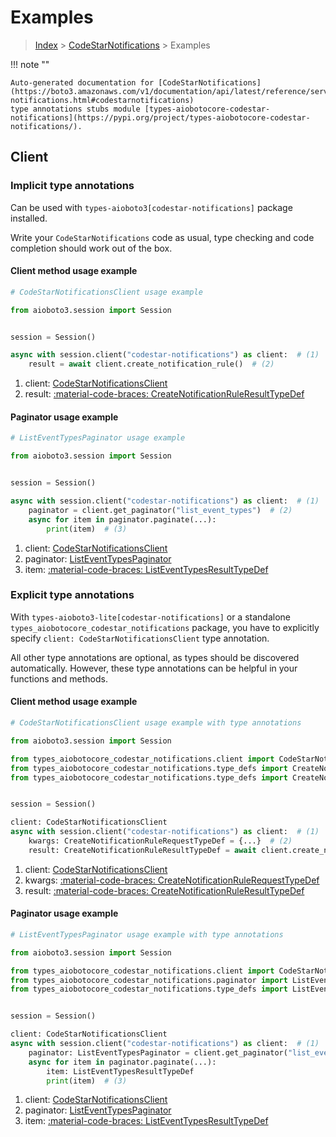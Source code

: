 # Examples

> [Index](../README.md) > [CodeStarNotifications](./README.md) > Examples

!!! note ""

    Auto-generated documentation for [CodeStarNotifications](https://boto3.amazonaws.com/v1/documentation/api/latest/reference/services/codestar-notifications.html#codestarnotifications)
    type annotations stubs module [types-aiobotocore-codestar-notifications](https://pypi.org/project/types-aiobotocore-codestar-notifications/).

## Client

### Implicit type annotations

Can be used with `types-aioboto3[codestar-notifications]` package installed.

Write your `CodeStarNotifications` code as usual,
type checking and code completion should work out of the box.



#### Client method usage example

```python
# CodeStarNotificationsClient usage example

from aioboto3.session import Session


session = Session()

async with session.client("codestar-notifications") as client:  # (1)
    result = await client.create_notification_rule()  # (2)
```

1. client: [CodeStarNotificationsClient](./client.md)
2. result: [:material-code-braces: CreateNotificationRuleResultTypeDef](./type_defs.md#createnotificationruleresulttypedef)



#### Paginator usage example

```python
# ListEventTypesPaginator usage example

from aioboto3.session import Session


session = Session()

async with session.client("codestar-notifications") as client:  # (1)
    paginator = client.get_paginator("list_event_types")  # (2)
    async for item in paginator.paginate(...):
        print(item)  # (3)
```

1. client: [CodeStarNotificationsClient](./client.md)
2. paginator: [ListEventTypesPaginator](./paginators.md#listeventtypespaginator)
3. item: [:material-code-braces: ListEventTypesResultTypeDef](./type_defs.md#listeventtypesresulttypedef)




### Explicit type annotations

With `types-aioboto3-lite[codestar-notifications]`
or a standalone `types_aiobotocore_codestar_notifications` package, you have to explicitly specify
`client: CodeStarNotificationsClient` type annotation.

All other type annotations are optional, as types should be discovered automatically.
However, these type annotations can be helpful in your functions and methods.


#### Client method usage example

```python
# CodeStarNotificationsClient usage example with type annotations

from aioboto3.session import Session

from types_aiobotocore_codestar_notifications.client import CodeStarNotificationsClient
from types_aiobotocore_codestar_notifications.type_defs import CreateNotificationRuleResultTypeDef
from types_aiobotocore_codestar_notifications.type_defs import CreateNotificationRuleRequestTypeDef


session = Session()

client: CodeStarNotificationsClient
async with session.client("codestar-notifications") as client:  # (1)
    kwargs: CreateNotificationRuleRequestTypeDef = {...}  # (2)
    result: CreateNotificationRuleResultTypeDef = await client.create_notification_rule(**kwargs)  # (3)
```

1. client: [CodeStarNotificationsClient](./client.md)
2. kwargs: [:material-code-braces: CreateNotificationRuleRequestTypeDef](./type_defs.md#createnotificationrulerequesttypedef)
3. result: [:material-code-braces: CreateNotificationRuleResultTypeDef](./type_defs.md#createnotificationruleresulttypedef)



#### Paginator usage example

```python
# ListEventTypesPaginator usage example with type annotations

from aioboto3.session import Session

from types_aiobotocore_codestar_notifications.client import CodeStarNotificationsClient
from types_aiobotocore_codestar_notifications.paginator import ListEventTypesPaginator
from types_aiobotocore_codestar_notifications.type_defs import ListEventTypesResultTypeDef


session = Session()

client: CodeStarNotificationsClient
async with session.client("codestar-notifications") as client:  # (1)
    paginator: ListEventTypesPaginator = client.get_paginator("list_event_types")  # (2)
    async for item in paginator.paginate(...):
        item: ListEventTypesResultTypeDef
        print(item)  # (3)
```

1. client: [CodeStarNotificationsClient](./client.md)
2. paginator: [ListEventTypesPaginator](./paginators.md#listeventtypespaginator)
3. item: [:material-code-braces: ListEventTypesResultTypeDef](./type_defs.md#listeventtypesresulttypedef)




